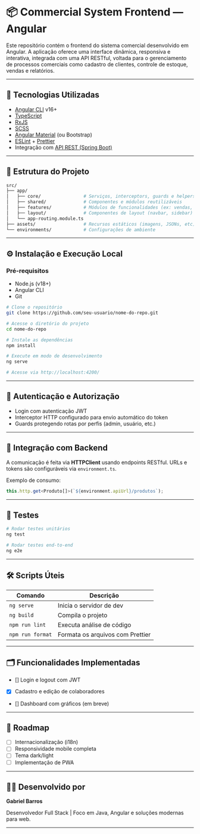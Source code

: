 
# 📦 Commercial System Frontend — Angular

Este repositório contém o frontend do sistema comercial desenvolvido em Angular. A aplicação oferece uma interface dinâmica, responsiva e interativa, integrada com uma API RESTful, voltada para o gerenciamento de processos comerciais como cadastro de clientes, controle de estoque, vendas e relatórios.

---

## 🚀 Tecnologias Utilizadas

- [Angular CLI](https://angular.io/cli) v16+
- [TypeScript](https://www.typescriptlang.org/)
- [RxJS](https://rxjs.dev/)
- [SCSS](https://sass-lang.com/)
- [Angular Material](https://material.angular.io/) (ou Bootstrap)
- [ESLint](https://eslint.org/) + [Prettier](https://prettier.io/)
- Integração com [API REST (Spring Boot)](https://spring.io/projects/spring-boot)

---

## 📁 Estrutura do Projeto

```bash
src/
├── app/
│   ├── core/                # Serviços, interceptors, guards e helpers
│   ├── shared/              # Componentes e módulos reutilizáveis
│   ├── features/            # Módulos de funcionalidades (ex: vendas, produtos, etc)
│   ├── layout/              # Componentes de layout (navbar, sidebar)
│   └── app-routing.module.ts
├── assets/                  # Recursos estáticos (imagens, JSONs, etc)
└── environments/            # Configurações de ambiente
```

---

## ⚙️ Instalação e Execução Local

### Pré-requisitos

- Node.js (v18+)
- Angular CLI
- Git

```bash
# Clone o repositório
git clone https://github.com/seu-usuario/nome-do-repo.git

# Acesse o diretório do projeto
cd nome-do-repo

# Instale as dependências
npm install

# Execute em modo de desenvolvimento
ng serve

# Acesse via http://localhost:4200/
```

---

## 🔐 Autenticação e Autorização

- Login com autenticação JWT
- Interceptor HTTP configurado para envio automático do token
- Guards protegendo rotas por perfis (admin, usuário, etc.)

---

## 📡 Integração com Backend

A comunicação é feita via **HTTPClient** usando endpoints RESTful. URLs e tokens são configuráveis via `environment.ts`.

Exemplo de consumo:

```typescript
this.http.get<Produto[]>(`${environment.apiUrl}/produtos`);
```

---

## 🧪 Testes

```bash
# Rodar testes unitários
ng test

# Rodar testes end-to-end
ng e2e
```

---

## 🛠️ Scripts Úteis

| Comando                  | Descrição                      |
|--------------------------|-------------------------------|
| `ng serve`               | Inicia o servidor de dev       |
| `ng build`               | Compila o projeto              |
| `npm run lint`           | Executa análise de código      |
| `npm run format`         | Formata os arquivos com Prettier |

---

## 🗂️ Funcionalidades Implementadas

- [] Login e logout com JWT
- [x] Cadastro e edição de colaboradores
- [] Dashboard com gráficos (em breve)

---

## 📌 Roadmap

- [ ] Internacionalização (i18n)
- [ ] Responsividade mobile completa
- [ ] Tema dark/light
- [ ] Implementação de PWA

---

## 👨‍💻 Desenvolvido por

**Gabriel Barros**

Desenvolvedor Full Stack | Foco em Java, Angular e soluções modernas para web.

---

